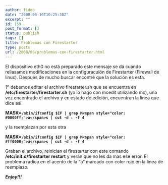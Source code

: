 ```yaml
---
author: fideo
date: "2008-06-16T10:25:30Z"
excerpt: ""
id: 159
post_format: []
status: publish
tags: []
title: Problemas con Firestarter
type: posts
url: /2008/06/problemas-con-firestarter.html
---
```

El dispositivo eth0 no está preparado este mensaje se dá cuando reliasamos modificaciones en la configuracuión de Firestarter (Firewall de linux). Después de mucho buscar encontré que la solución es esta.

1º debemos editar el archivo firestarter.sh que se encuentra en **/etc/firestarter/firestarter.sh** (yo lo hago con mcedit utilizando mc), una vez encontrado el archivo y en estado de edición, encuentran la línea que dice así.

**MASK=`/sbin/ifconfig $IF | grep M<span style="color: #0000ff;">a</span>s | cut -d : -f 4`**

y la reemplazan por esta otra

**MASK=`/sbin/ifconfig $IF | grep M<span style="color: #ff0000;">á</span>s | cut -d : -f 4`**

Graban el archivo, reinician el firestarter con este comando **/etc/init.d/firestarter restart** y verán que no les da mas ese error. El problema radica en el acento de la “a” marcado con color rojo en la linea de reemplazo.

***Enjoy!!!***
